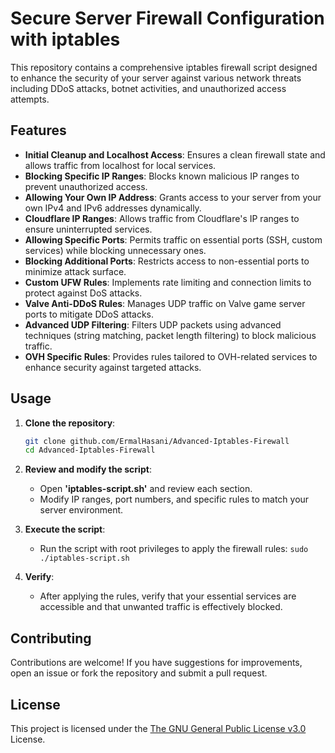 # Secure Server Firewall Configuration with iptables

This repository contains a comprehensive iptables firewall script designed to enhance the security of your server against various network threats including DDoS attacks, botnet activities, and unauthorized access attempts.

## Features

- **Initial Cleanup and Localhost Access**: Ensures a clean firewall state and allows traffic from localhost for local services.
- **Blocking Specific IP Ranges**: Blocks known malicious IP ranges to prevent unauthorized access.
- **Allowing Your Own IP Address**: Grants access to your server from your own IPv4 and IPv6 addresses dynamically.
- **Cloudflare IP Ranges**: Allows traffic from Cloudflare's IP ranges to ensure uninterrupted services.
- **Allowing Specific Ports**: Permits traffic on essential ports (SSH, custom services) while blocking unnecessary ones.
- **Blocking Additional Ports**: Restricts access to non-essential ports to minimize attack surface.
- **Custom UFW Rules**: Implements rate limiting and connection limits to protect against DoS attacks.
- **Valve Anti-DDoS Rules**: Manages UDP traffic on Valve game server ports to mitigate DDoS attacks.
- **Advanced UDP Filtering**: Filters UDP packets using advanced techniques (string matching, packet length filtering) to block malicious traffic.
- **OVH Specific Rules**: Provides rules tailored to OVH-related services to enhance security against targeted attacks.

## Usage

1. **Clone the repository**:
   ```bash
   git clone github.com/ErmalHasani/Advanced-Iptables-Firewall
   cd Advanced-Iptables-Firewall
   ```

2. **Review and modify the script**:
   - Open **'iptables-script.sh'** and review each section.
   - Modify IP ranges, port numbers, and specific rules to match your server environment.
  
3. **Execute the script**:
   - Run the script with root privileges to apply the firewall rules:
   ```sudo ./iptables-script.sh```

4. **Verify**:
   - After applying the rules, verify that your essential services are accessible and that unwanted traffic is effectively blocked.

## Contributing
Contributions are welcome! If you have suggestions for improvements, open an issue or fork the repository and submit a pull request.

## License

This project is licensed under the [The GNU General Public License v3.0](https://www.gnu.org/licenses/gpl-3.0.en.html) License.

